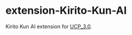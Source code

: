 # extension-Kirito-Kun-AI
Kirito Kun AI extension for [UCP_3.0](https://unofficialcrusaderpatch.github.io/).
